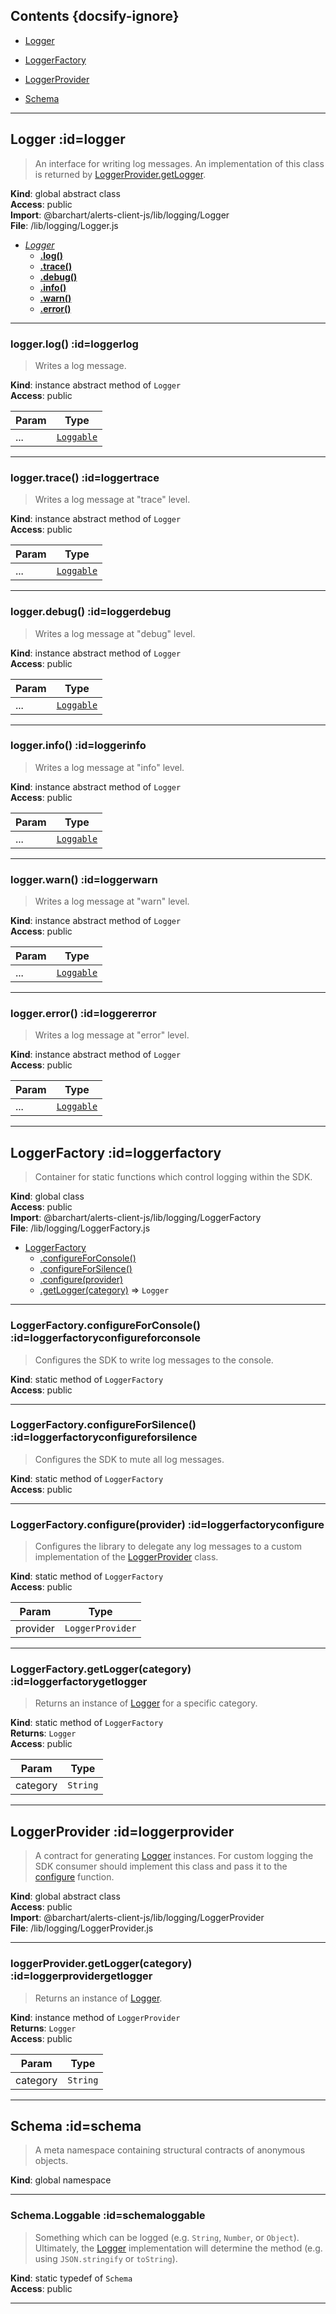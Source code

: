 ## Contents {docsify-ignore}

* [Logger](#Logger) 

* [LoggerFactory](#LoggerFactory) 

* [LoggerProvider](#LoggerProvider) 

* [Schema](#Schema) 


* * *

## Logger :id=logger
>An interface for writing log messages. An implementation of this
class is returned by [LoggerProvider.getLogger](LoggerProvider.getLogger).

**Kind**: global abstract class  
**Access**: public  
**Import**: @barchart/alerts-client-js/lib/logging/Logger  
**File**: /lib/logging/Logger.js  

* *[Logger](#Logger)*
    * **[.log()](#Loggerlog)**
    * **[.trace()](#Loggertrace)**
    * **[.debug()](#Loggerdebug)**
    * **[.info()](#Loggerinfo)**
    * **[.warn()](#Loggerwarn)**
    * **[.error()](#Loggererror)**


* * *

### logger.log() :id=loggerlog
>Writes a log message.

**Kind**: instance abstract method of <code>Logger</code>  
**Access**: public  

| Param | Type |
| --- | --- |
| ... | [<code>Loggable</code>](#SchemaLoggable) | 


* * *

### logger.trace() :id=loggertrace
>Writes a log message at "trace" level.

**Kind**: instance abstract method of <code>Logger</code>  
**Access**: public  

| Param | Type |
| --- | --- |
| ... | [<code>Loggable</code>](#SchemaLoggable) | 


* * *

### logger.debug() :id=loggerdebug
>Writes a log message at "debug" level.

**Kind**: instance abstract method of <code>Logger</code>  
**Access**: public  

| Param | Type |
| --- | --- |
| ... | [<code>Loggable</code>](#SchemaLoggable) | 


* * *

### logger.info() :id=loggerinfo
>Writes a log message at "info" level.

**Kind**: instance abstract method of <code>Logger</code>  
**Access**: public  

| Param | Type |
| --- | --- |
| ... | [<code>Loggable</code>](#SchemaLoggable) | 


* * *

### logger.warn() :id=loggerwarn
>Writes a log message at "warn" level.

**Kind**: instance abstract method of <code>Logger</code>  
**Access**: public  

| Param | Type |
| --- | --- |
| ... | [<code>Loggable</code>](#SchemaLoggable) | 


* * *

### logger.error() :id=loggererror
>Writes a log message at "error" level.

**Kind**: instance abstract method of <code>Logger</code>  
**Access**: public  

| Param | Type |
| --- | --- |
| ... | [<code>Loggable</code>](#SchemaLoggable) | 


* * *

## LoggerFactory :id=loggerfactory
>Container for static functions which control logging within the SDK.

**Kind**: global class  
**Access**: public  
**Import**: @barchart/alerts-client-js/lib/logging/LoggerFactory  
**File**: /lib/logging/LoggerFactory.js  

* [LoggerFactory](#LoggerFactory)
    * [.configureForConsole()](#LoggerFactoryconfigureForConsole)
    * [.configureForSilence()](#LoggerFactoryconfigureForSilence)
    * [.configure(provider)](#LoggerFactoryconfigure)
    * [.getLogger(category)](#LoggerFactorygetLogger) ⇒ <code>Logger</code>


* * *

### LoggerFactory.configureForConsole() :id=loggerfactoryconfigureforconsole
>Configures the SDK to write log messages to the console.

**Kind**: static method of <code>LoggerFactory</code>  
**Access**: public  

* * *

### LoggerFactory.configureForSilence() :id=loggerfactoryconfigureforsilence
>Configures the SDK to mute all log messages.

**Kind**: static method of <code>LoggerFactory</code>  
**Access**: public  

* * *

### LoggerFactory.configure(provider) :id=loggerfactoryconfigure
>Configures the library to delegate any log messages to a custom
implementation of the [LoggerProvider](/content/sdk/lib-logging?id=loggerprovider) class.

**Kind**: static method of <code>LoggerFactory</code>  
**Access**: public  

| Param | Type |
| --- | --- |
| provider | <code>LoggerProvider</code> | 


* * *

### LoggerFactory.getLogger(category) :id=loggerfactorygetlogger
>Returns an instance of [Logger](/content/sdk/lib-logging?id=logger) for a specific category.

**Kind**: static method of <code>LoggerFactory</code>  
**Returns**: <code>Logger</code>  
**Access**: public  

| Param | Type |
| --- | --- |
| category | <code>String</code> | 


* * *

## LoggerProvider :id=loggerprovider
>A contract for generating [Logger](/content/sdk/lib-logging?id=logger) instances. For custom logging
the SDK consumer should implement this class and pass it to the
[configure](#LoggerFactoryconfigure) function.

**Kind**: global abstract class  
**Access**: public  
**Import**: @barchart/alerts-client-js/lib/logging/LoggerProvider  
**File**: /lib/logging/LoggerProvider.js  

* * *

### loggerProvider.getLogger(category) :id=loggerprovidergetlogger
>Returns an instance of [Logger](/content/sdk/lib-logging?id=logger).

**Kind**: instance method of <code>LoggerProvider</code>  
**Returns**: <code>Logger</code>  
**Access**: public  

| Param | Type |
| --- | --- |
| category | <code>String</code> | 


* * *

## Schema :id=schema
>A meta namespace containing structural contracts of anonymous objects.

**Kind**: global namespace  

* * *

### Schema.Loggable :id=schemaloggable
>Something which can be logged (e.g. ```String```, ```Number```, or ```Object```). Ultimately,
the [Logger](/content/sdk/lib-logging?id=logger) implementation will determine the method (e.g. using ```JSON.stringify``` or
```toString```).

**Kind**: static typedef of <code>Schema</code>  
**Access**: public  

* * *

